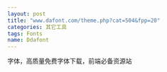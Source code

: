 ```yaml
---
layout: post
title: "www.dafont.com/theme.php?cat=504&fpp=20"
categories: 其它工具
tags: Fonts
name: Ddafont
---
```


字体，高质量免费字体下载，前端必备资源站<!--break-->
